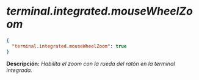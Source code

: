 <!-- Autor: Daniel Benjamin Perez Morales -->
<!-- GitHub: https://github.com/DanielPerezMoralesDev13 -->
<!-- Correo electrónico: danielperezdev@proton.me -->

# ***terminal.integrated.mouseWheelZoom***

```json
{
  "terminal.integrated.mouseWheelZoom": true
}
```

**Descripción:** *Habilita el zoom con la rueda del ratón en la terminal integrada.*
